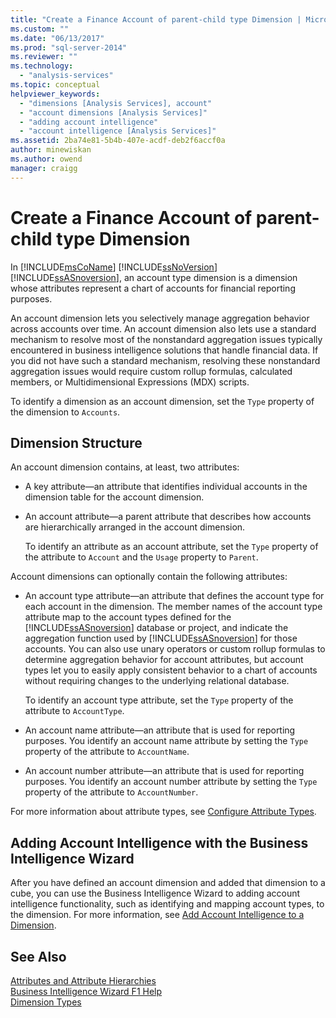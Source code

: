 ```yaml
---
title: "Create a Finance Account of parent-child type Dimension | Microsoft Docs"
ms.custom: ""
ms.date: "06/13/2017"
ms.prod: "sql-server-2014"
ms.reviewer: ""
ms.technology: 
  - "analysis-services"
ms.topic: conceptual
helpviewer_keywords: 
  - "dimensions [Analysis Services], account"
  - "account dimensions [Analysis Services]"
  - "adding account intelligence"
  - "account intelligence [Analysis Services]"
ms.assetid: 2ba74e81-5b4b-407e-acdf-deb2f6accf0a
author: minewiskan
ms.author: owend
manager: craigg
---
```

# Create a Finance Account of parent-child type Dimension
  In [!INCLUDE[msCoName](../../includes/msconame-md.md)] [!INCLUDE[ssNoVersion](../../includes/ssnoversion-md.md)] [!INCLUDE[ssASnoversion](../../includes/ssasnoversion-md.md)], an account type dimension is a dimension whose attributes represent a chart of accounts for financial reporting purposes.  
  
 An account dimension lets you selectively manage aggregation behavior across accounts over time. An account dimension also lets use a standard mechanism to resolve most of the nonstandard aggregation issues typically encountered in business intelligence solutions that handle financial data. If you did not have such a standard mechanism, resolving these nonstandard aggregation issues would require custom rollup formulas, calculated members, or Multidimensional Expressions (MDX) scripts.  
  
 To identify a dimension as an account dimension, set the `Type` property of the dimension to `Accounts`.  
  
## Dimension Structure  
 An account dimension contains, at least, two attributes:  
  
-   A key attribute—an attribute that identifies individual accounts in the dimension table for the account dimension.  
  
-   An account attribute—a parent attribute that describes how accounts are hierarchically arranged in the account dimension.  
  
     To identify an attribute as an account attribute, set the `Type` property of the attribute to `Account` and the `Usage` property to `Parent`.  
  
 Account dimensions can optionally contain the following attributes:  
  
-   An account type attribute—an attribute that defines the account type for each account in the dimension. The member names of the account type attribute map to the account types defined for the [!INCLUDE[ssASnoversion](../../includes/ssasnoversion-md.md)] database or project, and indicate the aggregation function used by [!INCLUDE[ssASnoversion](../../includes/ssasnoversion-md.md)] for those accounts. You can also use unary operators or custom rollup formulas to determine aggregation behavior for account attributes, but account types let you to easily apply consistent behavior to a chart of accounts without requiring changes to the underlying relational database.  
  
     To identify an account type attribute, set the `Type` property of the attribute to `AccountType`.  
  
-   An account name attribute—an attribute that is used for reporting purposes. You identify an account name attribute by setting the `Type` property of the attribute to `AccountName`.  
  
-   An account number attribute—an attribute that is used for reporting purposes. You identify an account number attribute by setting the `Type` property of the attribute to `AccountNumber`.  
  
 For more information about attribute types, see [Configure Attribute Types](attribute-properties-configure-attribute-types.md).  
  
## Adding Account Intelligence with the Business Intelligence Wizard  
 After you have defined an account dimension and added that dimension to a cube, you can use the Business Intelligence Wizard to adding account intelligence functionality, such as identifying and mapping account types, to the dimension. For more information, see [Add Account Intelligence to a Dimension](bi-wizard-add-account-intelligence-to-a-dimension.md).  
  
## See Also  
 [Attributes and Attribute Hierarchies](../multidimensional-models-olap-logical-dimension-objects/attributes-and-attribute-hierarchies.md)   
 [Business Intelligence Wizard F1 Help](../business-intelligence-wizard-f1-help.md)   
 [Dimension Types](../multidimensional-models-olap-logical-dimension-objects/database-dimension-properties-types.md)  
  
  
